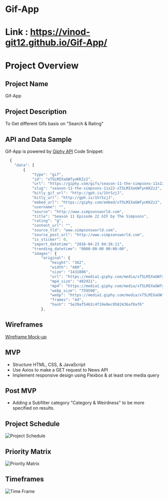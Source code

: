 # Gif-App
# Link :  https://vinod-git12.github.io/Gif-App/

# Project Overview

## Project Name
Gif-App

## Project Description
To Get different Gifs basis on "Search & Rating"


## API and Data Sample
Gif-App is powered by [Giphy API](https://developers.giphy.com/)
Code Snippet: 
```javascript
  {
    "data": [
        {
            "type": "gif",
            "id": "xT5LMIXaGWfynKKZz2",
            "url": "https://giphy.com/gifs/season-11-the-simpsons-11x22-xT5LMIXaGWfynKKZz2",
            "slug": "season-11-the-simpsons-11x22-xT5LMIXaGWfynKKZz2",
            "bitly_gif_url": "http://gph.is/1VrSzjJ",
            "bitly_url": "http://gph.is/1VrSzjJ",
            "embed_url": "https://giphy.com/embed/xT5LMIXaGWfynKKZz2",
            "username": "",
            "source": "http://www.simpsonsworld.com",
            "title": "Season 11 Episode 22 GIF by The Simpsons",
            "rating": "g",
            "content_url": "",
            "source_tld": "www.simpsonsworld.com",
            "source_post_url": "http://www.simpsonsworld.com",
            "is_sticker": 0,
            "import_datetime": "2016-04-23 04:36:11",
            "trending_datetime": "0000-00-00 00:00:00",
            "images": {
                "original": {
                    "height": "362",
                    "width": "480",
                    "size": "1431086",
                    "url": "https://media1.giphy.com/media/xT5LMIXaGWfynKKZz2/giphy.gif?cid=def9e721og1vqpc2j8le2jfqzrmvelfwo7xi2otkbwma8gni&rid=giphy.gif",
                    "mp4_size": "402921",
                    "mp4": "https://media1.giphy.com/media/xT5LMIXaGWfynKKZz2/giphy.mp4?cid=def9e721og1vqpc2j8le2jfqzrmvelfwo7xi2otkbwma8gni&rid=giphy.mp4",
                    "webp_size": "759598",
                    "webp": "https://media1.giphy.com/media/xT5LMIXaGWfynKKZz2/giphy.webp?cid=def9e721og1vqpc2j8le2jfqzrmvelfwo7xi2otkbwma8gni&rid=giphy.webp",
                    "frames": "44",
                    "hash": "5e29af5462c4f19e8ec9582436af0af6"
                },
```


## Wireframes
[Wireframe Mock-up](https://app.uxpin.com/edit/8769511/#?id_page=135139409)


## MVP

- Structure HTML, CSS, & JavaScript
- Use Axios to make a GET request to News API
- Implement responsive design using Flexbox &   at least one media query

## Post MVP

- Adding a Subfilter category "Category & Weirdness" to be more specified on results.

## Project Schedule

![Project Schedule](https://i.imgur.com/dc6iDzE.jpg)

## Priority Matrix

![Priority Matrix](https://i.imgur.com/NnG9CBg.jpg)

## Timeframes

![Time Frame](https://i.imgur.com/osgaDRZ.jpg)

